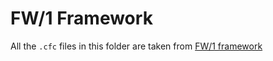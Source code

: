 # FW/1 Framework

All the `.cfc` files in this folder are taken from [FW/1 framework](https://github.com/framework-one/fw1/tree/develop/framework)
